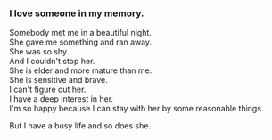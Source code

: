 ### I love someone in my memory.  
Somebody met me in a beautiful night.  
She gave me something and ran away.  
She was so shy.  
And I couldn't stop her.  
She is elder and more mature than me.  
She is sensitive and brave.  
I can't figure out her.  
I have a deep interest in her.  
I'm so happy because I can stay with her by some reasonable things.  

But I have a busy life and so does she.  
